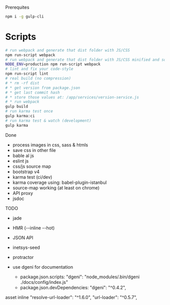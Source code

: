 Prerequites

```bash
npm i -g gulp-cli
```

# Scripts

```bash
# run webpack and generate that dist folder with JS/CSS
npm run-script webpack
# run webpack and generate that dist folder with JS/CSS minified and sourcemaps
NODE_ENV=production npm run-script webpack
# lint and fix your code-style
npm run-script lint
# real build (no compression)
# * rm -rf dist
# * get version from package.json
# * get last commit hash
# * store those values at: /app/services/version-service.js
# * run webpack
gulp build
# run karma test once
gulp karma:ci
# run karma test & watch (development)
gulp karma
```


Done

* process images in css, sass & htmls
* save css in other file
* bable al js
* eslint js
* css/js source map
* bootstrap v4
* karma test (ci/dev)
* karma coverage using: babel-plugin-istanbul
* source-map working (at least on chrome)
* API proxy
* jsdoc


TODO

* jade
* HMR (--inline --hot)
* JSON API
* inetsys-seed
* protractor

* use dgeni for documentation
  * package.json.scripts: "dgeni": "node_modules/.bin/dgeni ./docs/config/index.js"
  * package.json.devDependencies: "dgeni": "^0.4.2",

asset inline
    "resolve-url-loader": "^1.6.0",
    "url-loader": "^0.5.7",
